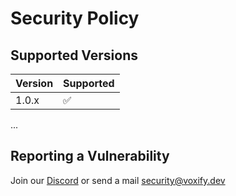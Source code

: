 # Security Policy

## Supported Versions

| Version | Supported          |
| ------- | ------------------ |
| 1.0.x   | :white_check_mark: |
...

## Reporting a Vulnerability

Join our [Discord](https://discord.gg/wUXQt9hb84)
or send a mail [security@voxify.dev](mailto:security@voxify.dev)
